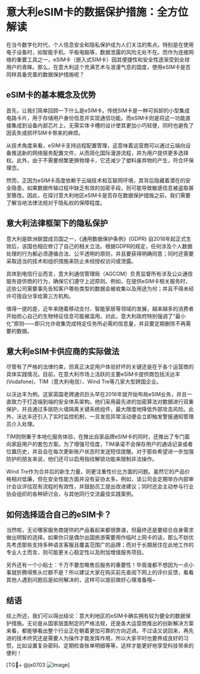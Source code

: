 # 意大利eSIM卡的数据保护措施：全方位解读

在当今数字化时代，个人信息安全和隐私保护成为人们关注的焦点。特别是在使用电子设备时，如智能手机、平板电脑等，数据泄露的风险无处不在。而作为连接网络的重要工具之一，eSIM卡（嵌入式SIM卡）因其便捷性和安全性逐渐受到全球用户的青睐。那么，在意大利这个充满艺术与浪漫气息的国度，使用eSIM卡是否同样具备完善的数据保护措施呢？

## eSIM卡的基本概念及优势

首先，让我们简单回顾一下什么是eSIM卡。传统SIM卡是一种可拆卸的小型集成电路卡片，用于存储用户身份信息并实现通信功能。而eSIM卡则是将这一功能直接集成到设备内部芯片上，无需实体卡槽的设计使其更加小巧轻便，同时也避免了因丢失或损坏SIM卡带来的麻烦。

从技术角度来看，eSIM卡支持远程配置管理，这意味着运营商可以通过云端向设备推送新的网络服务配置文件，从而简化国际漫游流程，并为用户提供更多选择权。此外，由于不需要频繁更换物理卡，它还减少了塑料废弃物的产生，符合环保理念。

然而，正因为eSIM卡高度依赖于云端技术和互联网环境，其背后隐藏着潜在的安全隐患。如果数据传输过程中缺乏有效的加密手段，则可能导致敏感信息被盗取甚至篡改。因此，在探讨意大利地区eSIM卡是否存在数据保护措施之前，我们需要了解当地法律法规对于隐私权的保障程度。

## 意大利法律框架下的隐私保护

意大利是欧洲联盟成员国之一，《通用数据保护条例》(GDPR) 自2018年起正式生效后，该国也相应修订了自己的相关立法。根据GDPR的规定，任何涉及个人数据处理的行为都必须遵循合法、公平透明的原则，并且要获得明确同意；同时还需要采取适当的技术和组织措施来防止未经授权访问或泄露。

具体到电信行业而言，意大利通信管理局（AGCOM）负责监督所有涉及公众通信服务提供商的行为，确保它们遵守上述原则。例如，在提供eSIM卡相关服务时，这些公司需要事先告知客户哪些类型的数据会被收集以及用途为何；并且不得未经许可擅自分享给第三方机构。

值得一提的是，近年来随着移动支付、智能家居等领域的发展，越来越多的消费者开始担心自己的生物特征信息可能被滥用。对此，意大利政府特别强调了“最小化”原则——即只允许收集完成特定任务所必需的信息量，并且要定期删除不再需要的数据。

## 意大利eSIM卡供应商的实际做法

尽管有了严格的法律约束，但真正决定用户体验好坏的关键还是在于各个运营商的具体实践情况。目前，在意大利市场上活跃的主要eSIM卡提供商包括沃达丰(Vodafone)、TIM（意大利电信）、Wind Tre等几家大型跨国企业。

以沃达丰为例，这家英国老牌通讯巨头早在2016年就开始布局eSIM业务，并且一直致力于打造端到端的安全体系架构。他们采用最先进的加密算法对数据进行双重保护，并且通过多层防火墙隔离关键系统组件，最大限度地降低外部攻击风险。此外，沃达丰还引入了实时监控机制，一旦发现异常活动便会立即触发警报通知管理员介入处理。

TIM则侧重于本地化服务体验，在推出自家品牌eSIM卡的同时，还推出了专门面向家庭用户的套包方案。为了增强可信度，TIM承诺不会保存用户的通话记录或者位置历史，并且会在每次更新账户状态时发送短信提醒。对于那些希望进一步加强防护的朋友来说，他们还可以启用指纹解锁功能来限制非法操作。

Wind Tre作为合并后的新生力量，则更注重性价比方面的问题。虽然它的产品价格相对低廉，但在安全性能方面并没有妥协太多。例如，该公司会定期举办内部审计会议评估现有流程的有效性，并鼓励员工提出改进建议；同时还会主动参与行业协会组织的各种研讨会，与其他同行交流最佳实践案例。

## 如何选择适合自己的eSIM卡？

当然啦，无论哪家服务商提供的产品看起来都很靠谱，但最终还是要结合自身需求做出明智的选择。如果你只是偶尔出国旅游需要用作临时上网卡的话，那么不妨优先考虑那些支持多种语言客服且覆盖范围广的品牌；而对于长期居住在此地工作的专业人士而言，则可能更关心稳定性以及附加增值服务项目。

另外还有一个小贴士：千万不要忽略售后服务的重要性！毕竟谁都不想因为一点小事就折腾得焦头烂额不是？所以建议大家在购买前先查阅下网上的评价反馈，看看其他人遇到问题后是如何解决的，这样可以提前做好心理准备哦~

## 结语

综上所述，我们可以得出结论：意大利地区的eSIM卡确实拥有较为健全的数据保护措施。无论是从国家层面制定的严格法规，还是各大运营商推出的创新解决方案来看，都能够看出整个行业正在朝着更加可靠的方向迈进。不过话又说回来，再先进的技术终究还是需要人为操作才能发挥作用，所以大家平时也要养成良好的习惯，比如设置复杂密码、定期检查账单明细等等，这样才能更好地享受科技带来的便利！

[TG💪+ @jx0703 ![Image](https://github.com/user-attachments/assets/dbca1d08-cadb-493c-b0ec-ad6f7a83f270)]